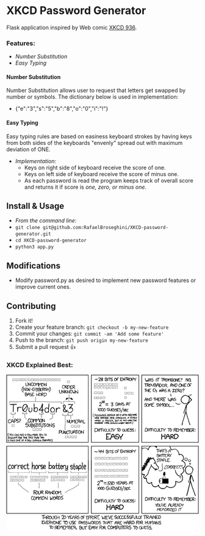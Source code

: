 # XKCD Password Generator

Flask application inspired by Web comic [XKCD 936](https://xkcd.com/936/ "xkcd's pass gen").

### Features:
 * *Number Substitution*
 * *Easy Typing*

#### Number Substitution

Number Substitution allows user to request that letters get swapped by number or
symbols. The dictionary below is used in implementation:
  * {"e":"3","s":"5","b":"8","o":"0","i":"!"}

#### Easy Typing
Easy typing rules are based on easiness keyboard strokes by having keys from both sides of
the keyboards "envenly" spread out with maximum deviation of ONE.
  * *Implementation:*
    * Keys on right side of keyboard receive the score of one.
    * Keys on left side of keyboard receive the score of minus one.
    * As each password is read the program keeps track of overall score
      and returns it if score is *one, zero, or minus one.*

## Install & Usage
* *From the command line:*
* `git clone git@github.com:RafaelBroseghini/XKCD-password-generator.git`
* `cd XKCD-password-generator`
* `python3 app.py`

## Modifications
  * Modify password.py as desired to implement new password features or improve current ones.

## Contributing

1. Fork it!
2. Create your feature branch: `git checkout -b my-new-feature`
3. Commit your changes: `git commit -am 'Add some feature'`
4. Push to the branch: `git push origin my-new-feature`
5. Submit a pull request :+1:


### XKCD Explained Best:
![alt text](static/img/password.png)
